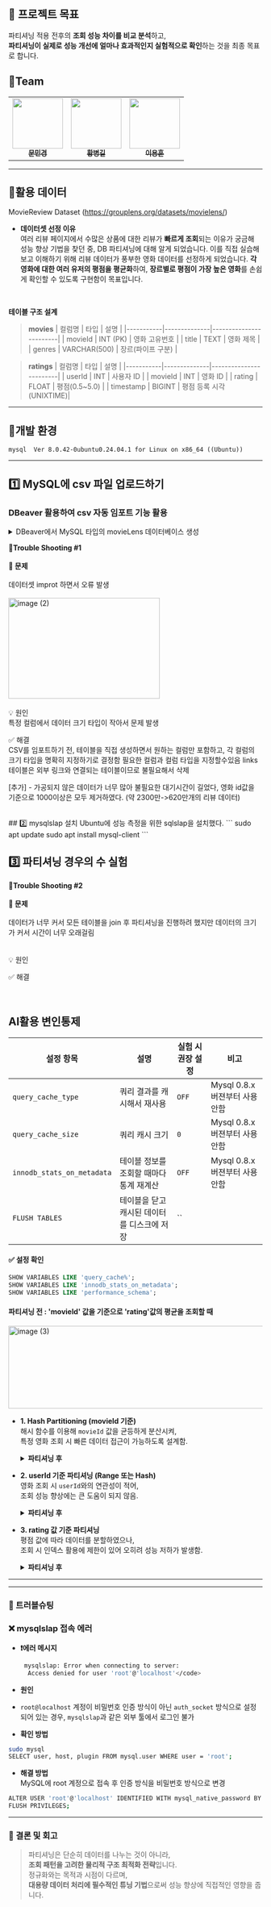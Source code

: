 ## 🎯 프로젝트 목표

파티셔닝 적용 전후의 **조회 성능 차이를 비교 분석**하고,  
**파티셔닝이 실제로 성능 개선에 얼마나 효과적인지 실험적으로 확인**하는 것을 최종 목표로 합니다.

## 🦕Team
<table>
  <tr>
    <td align="center">
      <a href="https://github.com/Minkyoungg0">
        <img src="https://avatars.githubusercontent.com/Minkyoungg0" width="100px;" alt=""/>
        <br />
        <sub><b>문민경</b></sub>
      </a>
    </td>
    <td align="center">
      <a href="https://github.com/Gill010147">
        <img src="https://avatars.githubusercontent.com/Gill010147" width="100px;" alt=""/>
        <br />
        <sub><b>황병길</b></sub>
      </a>
    </td>
    <td align="center">
      <a href="https://github.com/dldydgns">
        <img src="https://avatars.githubusercontent.com/dldydgns" width="100px;" alt=""/>
        <br />
        <sub><b>이용훈</b></sub>
      </a>
    </td>
  </tr>
</table>

---
## 🦕활용 데이터
MovieReview Dataset (https://grouplens.org/datasets/movielens/)

- <Strong> 데이터셋 선정 이유 </Strong><br>
여러 리뷰 페이지에서 수많은 상품에 대한 리뷰가 **빠르게 조회**되는 이유가 궁금해 성능 향상 기법을 찾던 중, DB 파티셔닝에 대해 알게 되었습니다.
이를 직접 실습해보고 이해하기 위해 리뷰 데이터가 풍부한 영화 데이터를 선정하게 되었습니다.
**각 영화에 대한 여러 유저의 평점을 평균화**하여, **장르별로 평점이 가장 높은 영화**를 손쉽게 확인할 수 있도록 구현함이 목표입니다.
<br>

<strong> 테이블 구조 설계 </strong> <br>
> <strong>movies</strong>
> | 컬럼명    | 타입         | 설명                   |
> |-----------|--------------|------------------------|
> | movieId   | INT (PK)     | 영화 고유번호          |
> | title     | TEXT         | 영화 제목              |
> | genres    | VARCHAR(500) | 장르(파이프 구분)      |

> <strong>ratings</strong>
> | 컬럼명    | 타입         | 설명                   |
> |-----------|--------------|------------------------|
> | userId    | INT          | 사용자 ID              |
> | movieId   | INT          | 영화 ID                |
> | rating    | FLOAT        | 평점(0.5~5.0)          |
> | timestamp | BIGINT       | 평점 등록 시각(UNIXTIME)|

---

## 🦕개발 환경
```
mysql  Ver 8.0.42-0ubuntu0.24.04.1 for Linux on x86_64 ((Ubuntu))
```
---
## 1️⃣ MySQL에 csv 파일 업로드하기
<!-- [추가] - DBeaver 활용하여 csv 자동 임포트 가능, CSV파일 import시 자동 테이블 생성 기능을 활용하려 하였지만 자동으로 인지한 속성이 부정확하여 에러 발생, 테이블 직접 생성 및 매핑으로 해결 -->
###  DBeaver 활용하여 csv 자동 임포트 기능 활용
<details>
<summary>DBeaver에서 MySQL 타입의 movieLens 데이터베이스 생성</summary>

DBeaver에서 MySQL 데이터베이스를 생성한 후, 아래와 같이 진행했습니다.

<img width="651" height="426" alt="image" src="https://github.com/user-attachments/assets/3b486dc8-4631-469c-a555-6fe0f69e9bce" />

Import source에서 다운받은 데이터셋 csv파일을 적재(Encoding - utf-8 확인)

<img width="550" height="350" alt="image" src="https://github.com/user-attachments/assets/1b92c8fb-4054-44d0-acd7-bea92ecbb196" />

Tables mapping에서 데이터 타입을 확인할 수 있지만, **수정은 불가능**한 문제가 발생

<img width="500" height="400" alt="image" src="https://github.com/user-attachments/assets/561553d1-0fac-4b69-a42e-eede397d0d4e" />

</details>

<strong>📍Trouble Shooting #1 </strong><br>
<br>
<strong>🤔 문제 </strong><br>
<br>
데이터셋 improt 하면서 오류 발생 <br>
<br>
<img width="300" height="200" alt="image (2)" src="https://github.com/user-attachments/assets/ed45b931-5e53-4f6e-9f3e-23bf032abd03" />
<br>
<br>
💡 원인<br>
특정 컬럼에서 데이터 크기 타입이 작아서 문제 발생

✅ 해결<br>
CSV를 임포트하기 전, 테이블을 직접 생성하면서 원하는 컬럼만 포함하고, 각 컬럼의 크기 타입을 명확히 지정하기로 결정함
필요한 컬럼과 컬럼 타입을 지정할수있음
links 테이블은 외부 링크와 연결되는 테이블이므로 불필요해서 삭제

[추가] - 가공되지 않은 데이터가 너무 많아 불필요한 대기시간이 길었다, 영화 id값을 기준으로 1000이상은 모두 제거하였다. (약 2300만->620만개의 리뷰 데이터) 

<br>
## 2️⃣ mysqlslap 설치
Ubuntu에 성능 측정을 위한 sqlslap을 설치했다.
```
sudo apt update
sudo apt install mysql-client
```

## 3️⃣ 파티셔닝 경우의 수 실험

<strong>📍Trouble Shooting #2 </strong><br>
<br>
<strong>🤔 문제 </strong><br>
<br>
데이터가 너무 커서 
모든 테이블을 join 후 파티셔닝을 진행하려 했지만 데이터의 크기가 커서 시간이 너무 오래걸림<br>
<br>
<br>
💡 원인<br>


✅ 해결<br>
<br>
<br>

## AI활용 변인통제
| 설정 항목 | 설명 | 실험 시 권장 설정 | 비고|
|-----------|------|------------------|----------------|
| `query_cache_type` | 쿼리 결과를 캐시해서 재사용 | `OFF` | Mysql 0.8.x버젼부터 사용 안함 |
| `query_cache_size` | 쿼리 캐시 크기 | `0` | Mysql 0.8.x버젼부터 사용 안함 |
| `innodb_stats_on_metadata` | 테이블 정보를 조회할 때마다 통계 재계산 | `OFF` | Mysql 0.8.x버젼부터 사용 안함 |
| `FLUSH TABLES` | 테이블을 닫고 캐시된 데이터를 디스크에 저장 | `` | |

#### ✅ 설정 확인
```sql
SHOW VARIABLES LIKE 'query_cache%';
SHOW VARIABLES LIKE 'innodb_stats_on_metadata';
SHOW VARIABLES LIKE 'performance_schema';
```


#### 파티셔닝 전  : 'movieId' 값을 기준으로 'rating'값의 평균을 조회할 때
  <img width="1544" height="164" alt="image (3)" src="https://github.com/user-attachments/assets/4447bbee-440e-45da-b9aa-77583bcde8b5" />


- **1. Hash Partitioning (movieId 기준)**  
  해시 함수를 이용해 `movieId` 값을 균등하게 분산시켜,  
  특정 영화 조회 시 빠른 데이터 접근이 가능하도록 설계함.
  
  <details>
  <summary><strong>파티셔닝 후</strong></summary>
    
  <img width="1581" height="194" alt="image (2)" src="https://github.com/user-attachments/assets/a7d16200-9f06-4de3-b10e-b0eb9fe3e003" />
  

  </details>

- **2. userId 기준 파티셔닝 (Range 또는 Hash)**  
  영화 조회 시 `userId`와의 연관성이 적어,  
  조회 성능 향상에는 큰 도움이 되지 않음.
  <details>
  <summary><strong>파티셔닝 후</strong></summary>
  <img width="1585" height="195" alt="image (1)" src="https://github.com/user-attachments/assets/6ff23e2f-ea3a-4b0b-bf76-a4dedd0b7b4c" />
  </details>

- **3. rating 값 기준 파티셔닝**  
  평점 값에 따라 데이터를 분할하였으나,  
  조회 시 인덱스 활용에 제한이 있어 오히려 성능 저하가 발생함.
  <details>
  <summary><strong>파티셔닝 후</strong></summary>
  <img width="1589" height="198" alt="image" src="https://github.com/user-attachments/assets/f454d41a-5d70-4347-bcbe-8388014dff94" />
  </details>

---


---

### 🔸 트러블슈팅

### ❌ mysqlslap 접속 에러

- **❗에러 메시지**
  ```bash
   mysqlslap: Error when connecting to server:
    Access denied for user 'root'@'localhost'</code>
  ```
- **원인**
- `root@localhost` 계정이 비밀번호 인증 방식이 아닌 `auth_socket` 방식으로 설정되어 있는 경우, 
  `mysqlslap`과 같은 외부 툴에서 로그인 불가

- **확인 방법**
```bash
sudo mysql
SELECT user, host, plugin FROM mysql.user WHERE user = 'root';
```

- **해결 방법** <br>
MySQL에 root 계정으로 접속 후 인증 방식을 비밀번호 방식으로 변경<br>
```bash
ALTER USER 'root'@'localhost' IDENTIFIED WITH mysql_native_password BY '원하는비밀번호';
FLUSH PRIVILEGES;
```
---

### 📌 결론 및 회고

> 파티셔닝은 단순히 데이터를 나누는 것이 아니라,  
> **조회 패턴을 고려한 물리적 구조 최적화 전략**입니다.  
> 정규화와는 목적과 시점이 다르며,  
> **대용량 데이터 처리에 필수적인 튜닝 기법**으로써 성능 향상에 직접적인 영향을 줍니다.
